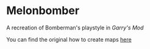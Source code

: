 # Melonbomber
A recreation of Bomberman's playstyle in *Garry's Mod*

You can find the original how to create maps <a href="https://github.com/LoveRenamon/melonbomber/blob/master/gamemode/maptypes/HOW_TO_MAKE_NEW_MAPS.md" target="_blank">here</a>
